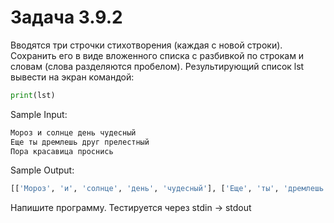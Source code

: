 # Задача 3.9.2

Вводятся три строчки стихотворения (каждая с новой строки). Сохранить его в виде вложенного списка с разбивкой по строкам и словам (слова разделяются пробелом). Результирующий список lst вывести на экран командой:

```python
print(lst)
```

Sample Input:

```python
Мороз и солнце день чудесный
Еще ты дремлешь друг прелестный
Пора красавица проснись
```

Sample Output:

```python
[['Мороз', 'и', 'солнце', 'день', 'чудесный'], ['Еще', 'ты', 'дремлешь', 'друг', 'прелестный'], ['Пора', 'красавица', 'проснись']]
```

Напишите программу. Тестируется через stdin → stdout
